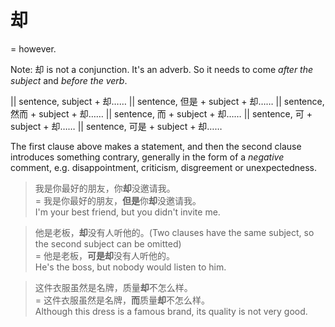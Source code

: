 # 却

= however. <!--is used in a similar way to 倒()-->

Note: 却 is not a conjunction. It's an adverb. So it needs to come *after the subject* and *before the verb*.

|| sentence, subject + 却……
|| sentence, 但是 + subject + 却……
|| sentence, 然而 + subject + 却……
|| sentence, 而 + subject + 却……
|| sentence, 可 + subject + 却……
|| sentence, 可是 + subject + 却……

The first clause above makes a statement, and then the second clause introduces something contrary, generally in the form of a *negative* comment, e.g. disappointment, criticism, disgreement or unexpectedness.

> 我是你最好的朋友，你**却**没邀请我。  
= 我是你最好的朋友，**但是**你**却**没邀请我。  
I'm your best friend, but you didn't invite me.

> 他是老板，**却**没有人听他的。(Two clauses have the same subject, so the second subject can be omitted)  
= 他是老板，**可是却**没有人听他的。  
He's the boss, but nobody would listen to him.

> 这件衣服虽然是名牌，质量**却**不怎么样。  
= 这件衣服虽然是名牌，**而**质量**却**不怎么样。  
Although this dress is a famous brand, its quality is not very good.
